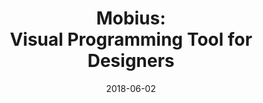 ---
type: Software
title:  "Mobius: <br />Visual Programming Tool for Designers"
location: Design Automation Lab, NUS
link: https://design-automation.github.io/mobius-geospatial
date:   2018-06-02
image: ../images/auto-bim.png
tags:
- angular
- three.js
---